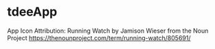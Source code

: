 # tdeeApp

App Icon Attribution:
Running Watch by Jamison Wieser from the Noun Project
https://thenounproject.com/term/running-watch/805691/

